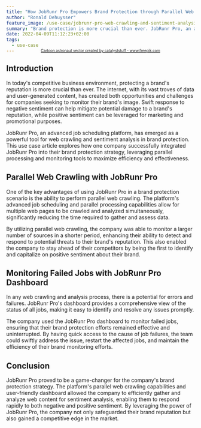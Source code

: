 ```yaml
---
title: "How JobRunr Pro Empowers Brand Protection through Parallel Web Crawling and Sentiment Analysis"
author: "Ronald Dehuysser"
feature_image: /use-case/jobrunr-pro-web-crawling-and-sentiment-analysis.jpg
summary: "Brand protection is more crucial than ever. JobRunr Pro, an advanced job scheduling platform, has emerged as a powerful tool for distributed web crawling and sentiment analysis by businesses that want to improve their brand protection strategy, leveraging parallel processing and monitoring tools to maximize efficiency and effectiveness."
date: 2022-04-09T11:12:23+02:00
tags:
  - use-case
---
```

<div style="text-align: center;margin: -2em 0 2em;">
<small style="font-size: 70%;"><a href='https://www.freepik.com/vectors/cartoon-astronaut'>Cartoon astronaut vector created by catalyststuff - www.freepik.com</a></small>
</div>

## Introduction
In today's competitive business environment, protecting a brand's reputation is more crucial than ever. The internet, with its vast troves of data and user-generated content, has created both opportunities and challenges for companies seeking to monitor their brand's image. Swift response to negative sentiment can help mitigate potential damage to a brand's reputation, while positive sentiment can be leveraged for marketing and promotional purposes.

JobRunr Pro, an advanced job scheduling platform, has emerged as a powerful tool for web crawling and sentiment analysis in brand protection. This use case article explores how one company successfully integrated JobRunr Pro into their brand protection strategy, leveraging parallel processing and monitoring tools to maximize efficiency and effectiveness.

## Parallel Web Crawling with JobRunr Pro
One of the key advantages of using JobRunr Pro in a brand protection scenario is the ability to perform parallel web crawling. The platform's advanced job scheduling and parallel processing capabilities allow for multiple web pages to be crawled and analyzed simultaneously, significantly reducing the time required to gather and assess data.

By utilizing parallel web crawling, the company was able to monitor a larger number of sources in a shorter period, enhancing their ability to detect and respond to potential threats to their brand's reputation. This also enabled the company to stay ahead of their competitors by being the first to identify and capitalize on positive sentiment about their brand.

## Monitoring Failed Jobs with JobRunr Pro Dashboard
In any web crawling and analysis process, there is a potential for errors and failures. JobRunr Pro's dashboard provides a comprehensive view of the status of all jobs, making it easy to identify and resolve any issues promptly.

The company used the JobRunr Pro dashboard to monitor failed jobs, ensuring that their brand protection efforts remained effective and uninterrupted. By having quick access to the cause of job failures, the team could swiftly address the issue, restart the affected jobs, and maintain the efficiency of their brand monitoring efforts.

## Conclusion
JobRunr Pro proved to be a game-changer for the company's brand protection strategy. The platform's parallel web crawling capabilities and user-friendly dashboard allowed the company to efficiently gather and analyze web content for sentiment analysis, enabling them to respond rapidly to both negative and positive sentiment. By leveraging the power of JobRunr Pro, the company not only safeguarded their brand reputation but also gained a competitive edge in the market.